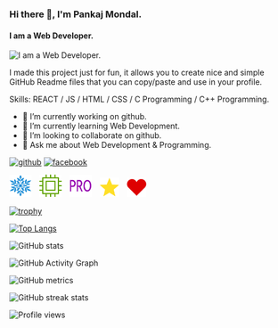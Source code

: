 ### Hi there 👋, I'm Pankaj Mondal.
#### I am a Web Developer.
![I am a Web Developer.](https://scontent.fccu5-1.fna.fbcdn.net/v/t39.30808-6/245668626_2287496322097887_5797945354097942329_n.jpg?_nc_cat=101&ccb=1-5&_nc_sid=09cbfe&_nc_ohc=A-rJvZux-SoAX-9hRgR&_nc_ht=scontent.fccu5-1.fna&oh=00_AT8RLygpKK5oVdag2rZGufOXpvT4VYh-9fbLAGwUjaCByg&oe=61CFD46D)

I made this project just for fun, it allows you to create nice and simple GitHub Readme files that you can copy/paste and use in your profile.

Skills: REACT / JS / HTML / CSS / C Programming / C++ Programming.

- 🔭 I’m currently working on github. 
- 🌱 I’m currently learning Web Development. 
- 👯 I’m looking to collaborate on github. 
- 💬 Ask me about Web Development & Programming. 


[<img src='https://cdn.jsdelivr.net/npm/simple-icons@3.0.1/icons/github.svg' alt='github' height='40'>](https://github.com/Jhiltu8492)  [<img src='https://cdn.jsdelivr.net/npm/simple-icons@3.0.1/icons/facebook.svg' alt='facebook' height='40'>](https://www.facebook.com/pankaj.mondal.73307634)  

<a href='https://archiveprogram.github.com/'><img src='https://raw.githubusercontent.com/acervenky/animated-github-badges/master/assets/acbadge.gif' width='40' height='40'></a> <a href='https://docs.github.com/en/developers'><img src='https://raw.githubusercontent.com/acervenky/animated-github-badges/master/assets/devbadge.gif' width='40' height='40'></a> <a href='https://github.com/pricing'><img src='https://raw.githubusercontent.com/acervenky/animated-github-badges/master/assets/pro.gif' width='40' height='40'></a> <a href='https://stars.github.com/'><img src='https://raw.githubusercontent.com/acervenky/animated-github-badges/master/assets/starbadge.gif' width='35' height='35'></a> <a href='https://docs.github.com/en/github/supporting-the-open-source-community-with-github-sponsors'><img src='https://raw.githubusercontent.com/acervenky/animated-github-badges/master/assets/sponsorbadge.gif' width='35' height='35'></a> 

[![trophy](https://github-profile-trophy.vercel.app/?username=Jhiltu8492)](https://github.com/ryo-ma/github-profile-trophy)

[![Top Langs](https://github-readme-stats.vercel.app/api/top-langs/?username=Jhiltu8492)](https://github.com/anuraghazra/github-readme-stats)

![GitHub stats](https://github-readme-stats.vercel.app/api?username=Jhiltu8492&show_icons=true&count_private=true)  

![GitHub Activity Graph](https://activity-graph.herokuapp.com/graph?username=Jhiltu8492)  

![GitHub metrics](https://metrics.lecoq.io/Jhiltu8492)  

![GitHub streak stats](https://github-readme-streak-stats.herokuapp.com/?user=Jhiltu8492)  

![Profile views](https://gpvc.arturio.dev/Jhiltu8492)  
